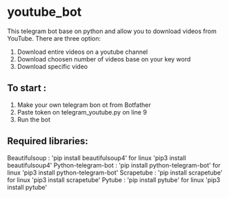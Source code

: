 # youtube_bot

This telegram bot base on python and allow you to download videos from YouTube.
There are three option:
1. Download entire videos on a youtube channel
2. Download choosen number of videos base on your key word
3. Download specific video


## To start :
1. Make your own telegram bon ot from Botfather
2. Paste token on telegram_youtube.py on line 9
3. Run the bot

## Required libraries:
Beautifulsoup : 'pip install beautifulsoup4' for linux 'pip3 install beautifulsoup4'
Python-telegram-bot : 'pip install python-telegram-bot' for linux 'pip3 install python-telegram-bot'
Scrapetube : 'pip install scrapetube' for linux 'pip3 install scrapetube'
Pytube : 'pip install pytube' for linux 'pip3 install pytube'
